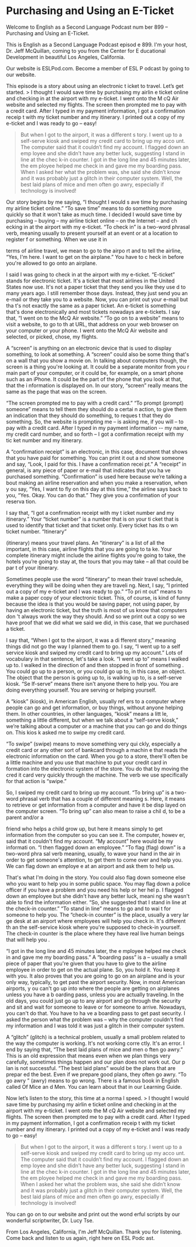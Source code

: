 # Purchasing and Using an E-Ticket

Welcome to English as a Second Language Podcast num ber 899 – Purchasing and Using an E-Ticket.

This is English as a Second Language Podcast episod e 899. I'm your host, Dr. Jeff McQuillan, coming to you from the Center for E ducational Development in beautiful Los Angeles, California.

Our website is ESLPod.com. Become a member of ESL P odcast by going to our website.

This episode is a story about using an electronic t icket to travel. Let’s get started. > I thought I would save time by purchasing my airlin e ticket online and checking in at the airport with my e-ticket.  I went onto the M cQ Air website and selected my flights.  The screen then prompted me to pay with a  credit card.  After I typed in my payment information, I got a confirmation receip t with my ticket number and my itinerary.  I printed out a copy of my e-ticket and I was ready to go – easy!
> But when I got to the airport, it was a different s tory.  I went up to a self-serve kiosk and swiped my credit card to bring up my acco unt.  The computer said that it couldn’t find my account.  I flagged down an emp loyee and she didn’t have any better luck, suggesting I stand in line at the chec k-in counter.
> I got in the long line and 45 minutes later, the em ployee helped me check in and gave me my boarding pass.  When I asked her what the problem was, she said she didn’t know and it was probably just a glitch in their computer system.
> Well, the best laid plans of mice and men often go awry, especially if technology is involved!

Our story begins by me saying, “I thought I would s ave time by purchasing my airline ticket online.” “To save time” means to do something more quickly so that it won't take as much time. I decided I would save time by purchasing – buying – my airline ticket online – on the Internet – and ch ecking in at the airport with my e-ticket. “To check in” is a two-word phrasal verb,  meaning usually to present yourself at an event or at a location to register f or something. When we use it in

terms of airline travel, we mean to go to the airpo rt and to tell the airline, “Yes, I'm here. I want to get on the airplane.” You have to c heck in before you're allowed to go onto an airplane.

I said I was going to check in at the airport with my e-ticket. “E-ticket” stands for electronic ticket. It's a ticket that most airlines  in the United States now use. It's not a paper ticket that they send you like they use d to many years ago. I still remember those days. Instead, they just send you an  e-mail or they take you to a website. Now, you can print out your e-mail but tha t's not exactly the same as a paper ticket. An e-ticket is something that's done electronically and most tickets nowadays are e-tickets. I say that, “I went on to the McQ Air website.” “To go on to a website” means to visit a website, to go to th at URL, that address on your web browser on your computer or your phone. I went onto the McQ Air website and selected, or picked, chose, my flights.

A “screen” is anything on an electronic device that  is used to display something, to look at something. A “screen” could also be some thing that's on a wall that you show a movie on. In talking about computers though,  the screen is a thing you're looking at. It could be a separate monitor from you r main part of your computer, or it could be, for example, on a smart phone such as an iPhone. It could be the part of the phone that you look at that, that the i nformation is displayed on. In our story, “screen” really means the same as the page that was on the screen.

“The screen prompted me to pay with a credit card.”  “To prompt (prompt) someone” means to tell them they should do a certai n action, to give them an indication that they should do something, to reques t that they do something. So, the website is prompting me – is asking me, if you will – to pay with a credit card. After I typed in my payment information -- my name,  my credit card number, and so forth – I got a confirmation receipt with my tic ket number and my itinerary.

A “confirmation receipt” is an electronic, in this case, document that shows that you have paid for something. You can print it out a nd show someone and say, “Look, I paid for this. I have a confirmation recei pt.” A “receipt” in general, is any piece of paper or e-mail that indicates that you ha ve purchased something. “Confirmation” is used here because we’re talking a bout making an airline reservation and when you make a reservation, when y ou say, “Yes, I want to fly on this day at this time,” the airline says back to  you, “Yes. Okay. You can do that.” They give you a confirmation of your reserva tion.

I say that, “I got a confirmation receipt with my t icket number and my itinerary.” Your “ticket number” is a number that is on your ti cket that is used to identify that ticket and that ticket only. Every ticket has its o wn ticket number. “Itinerary”

(itinerary) means your travel plans. An “itinerary”  is a list of all the important, in this case, airline flights that you are going to ta ke. Your complete itinerary might include the airline flights you're going to take, the hotels you’re going to stay at, the tours that you may take – all that could be par t of your itinerary.

Sometimes people use the word “itinerary” to mean their travel schedule, everything they will be doing when they are traveli ng. Next, I say, “I printed out a copy of my e-ticket and I was ready to go.” “To pri nt out” means to make a paper copy of your electronic ticket. This, of course, is  kind of funny because the idea is that you would be saving paper, not using paper, by  having an electronic ticket, but the truth is most of us know that computers don 't always work the way they should. And so we print out a copy so we have proof  that we did what we said we did, in this case, that we purchased a ticket.

I say that, “When I got to the airport, it was a di fferent story,” meaning things did not go the way I planned them to go. I say, “I went  up to a self service kiosk and swiped my credit card to bring up my account.” Lots  of vocabulary in that sentence, let's take a look. “I went up to” means I  walked up to. I walked in the direction of and then stopped in front of something . You could go up to a person, or you could go up to, in this case, an object. The  object that the person is going up to, is walking up to, is a self-serve kiosk. “Se lf-serve” means there isn't anyone there to help you. You are doing everything yourself. You are serving or helping yourself.

A “kiosk” (kiosk), in American English, usually ref ers to a computer where people can go and get information, or buy things, without anyone helping them. In other countries, in other languages, “kiosk” means a litt le, something a little different, but when we talk about a “self-serve kiosk,” we’re talking about a computer or a machine that you can go and do things on. This kios k asked me to swipe my credit card.

“To swipe” (swipe) means to move something very qui ckly, especially a credit card or any other sort of bankcard through a machin e that reads the electronic information on the card. When you go to a store, there'll often be a little machine and you use that machine to put your credit card in formation into the electronic system of the store. You do that by moving the cred it card very quickly through the machine. The verb we use specifically for that action is “swipe.”

So, I swiped my credit card to bring up my account.  “To bring up” is a two-word phrasal verb that has a couple of different meaning s. Here, it means to retrieve or get information from a computer and have it be disp layed on the computer screen. “To bring up” can also mean to raise a chil d, to be a parent and/or a

friend who helps a child grow up, but here it means  simply to get information from the computer so you can see it. The computer, howev er, said that it couldn't find my account. “My account” here would be my informati on. “I then flagged down an employee.” “To flag (flag) down” is a two-word phra sal verb meaning, usually, to wave your hand in the air in order to get someone's  attention, to get them to come over and help you. We can flag down an employe e at an airport and ask them to help us.

That's what I'm doing in the story. You could also flag down someone else who you want to help you in some public space. You may flag down a police officer if you have a problem and you need his help or her hel p. I flagged down an employee but she didn't have any better luck, meani ng she wasn't able to find the information either. “So, she suggested that I stand  in line at the check-in counter.” “To stand in line” means to go and to wai t for someone to help you. The “check-in counter” is the place, usually a very lar ge desk at an airport where employees will help you check in. It's different th an the self-service kiosk where you're supposed to check-in yourself. The check-in counter is the place where they have real live human beings that will help you .

“I got in the long line and 45 minutes later, the e mployee helped me check in and gave me my boarding pass.” A “boarding pass” is a –  usually a small piece of paper that you're given that you have to give to the airline employee in order to get on the actual plane. So, you hold it. You keep it with you. It also proves that you are going to go on an airplane and is your only  way, typically, to get past the airport security. Now, in most American airports, y ou can't go up into where the people are getting on airplanes unless you have a b oarding pass, unless you are actually traveling. In the old days, you could just  go up to any airport and go through the security and sit and wait for someone to leave or for someone to arrive. Nowadays, you can't do that. You have to ha ve a boarding pass to get past security. I asked the person what the problem was – why the computer couldn't find my information and I was told it was just a glitch in their computer system.

A “glitch” (glitch) is a technical problem, usually  a small problem related to the way the computer is working. It's not working corre ctly. It's an error. I end by saying that, “The best laid plans of mice and men o ften go awry.” This is an old expression that means even when we plan things very  carefully, sometimes things happen and our plan does not work out. Our p lan is not successful. “The best laid plans” would be the plans that are prepar ed the best. Even if we prepare good plans, they often go awry. “To go awry ” (awry) means to go wrong. There is a famous book in English called Of Mice an d Men.  You can learn about that in our Learning Guide.

 Now let’s listen to the story, this time at a norma l speed.  > I thought I would save time by purchasing my airlin e ticket online and checking in at the airport with my e-ticket.  I went onto the M cQ Air website and selected my flights.  The screen then prompted me to pay with a  credit card.  After I typed in my payment information, I got a confirmation receip t with my ticket number and my itinerary.  I printed out a copy of my e-ticket and I was ready to go – easy!
> But when I got to the airport, it was a different s tory.  I went up to a self-serve kiosk and swiped my credit card to bring up my acco unt.  The computer said that it couldn’t find my account.  I flagged down an emp loyee and she didn’t have any better luck, suggesting I stand in line at the chec k-in counter.
> I got in the long line and 45 minutes later, the em ployee helped me check in and gave me my boarding pass.  When I asked her what the problem was, she said she didn’t know and it was probably just a glitch in their computer system.
> Well, the best laid plans of mice and men often go awry, especially if technology is involved!

You can go on to our website and print out the wond erful scripts by our wonderful scriptwriter, Dr. Lucy Tse.

From Los Angeles, California, I'm Jeff McQuillan. Thank you for listening. Come back and listen to us again, right here on ESL Podc ast.

